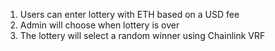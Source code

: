 1.  Users can enter lottery with ETH based on a USD fee
2.  Admin will choose when lottery is over
3.  The lottery will select a random winner using Chainlink VRF
